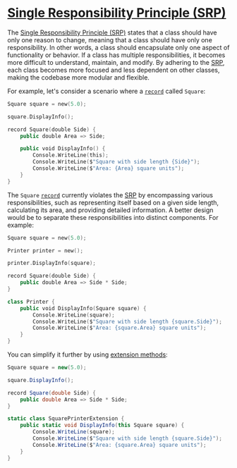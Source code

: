 # [Single Responsibility Principle (SRP)](https://en.wikipedia.org/wiki/Single_responsibility_principle)

The [Single Responsibility Principle (SRP)](https://en.wikipedia.org/wiki/Single_responsibility_principle) states that a class should have only one reason to change, meaning that a class should have only one responsibility. In other words, a class should encapsulate only one aspect of functionality or behavior. If a class has multiple responsibilities, it becomes more difficult to understand, maintain, and modify. By adhering to the [SRP](https://en.wikipedia.org/wiki/Single_responsibility_principle), each class becomes more focused and less dependent on other classes, making the codebase more modular and flexible.

For example, let's consider a scenario where a [`record`](https://learn.microsoft.com/en-us/dotnet/csharp/language-reference/builtin-types/record) called `Square`:

```swift
Square square = new(5.0);

square.DisplayInfo();

record Square(double Side) {
    public double Area => Side;

    public void DisplayInfo() {
        Console.WriteLine(this);
        Console.WriteLine($"Square with side length {Side}");
        Console.WriteLine($"Area: {Area} square units");
    }
}
```

The `Square` [`record`](https://learn.microsoft.com/en-us/dotnet/csharp/language-reference/builtin-types/record) currently violates the [SRP](https://en.wikipedia.org/wiki/Single_responsibility_principle) by encompassing various responsibilities, such as representing itself based on a given side length, calculating its area, and providing detailed information. A better design would be to separate these responsibilities into distinct components. For example:

```swift
Square square = new(5.0);

Printer printer = new();

printer.DisplayInfo(square);

record Square(double Side) {
    public double Area => Side * Side;
}

class Printer {
    public void DisplayInfo(Square square) {
        Console.WriteLine(square);
        Console.WriteLine($"Square with side length {square.Side}");
        Console.WriteLine($"Area: {square.Area} square units");
    }
}
```

You can simplify it further by using [extension methods](https://learn.microsoft.com/en-us/dotnet/csharp/programming-guide/classes-and-structs/extension-methods):

```csharp
Square square = new(5.0);

square.DisplayInfo();

record Square(double Side) {
    public double Area => Side * Side;
}

static class SquarePrinterExtension {
    public static void DisplayInfo(this Square square) {
        Console.WriteLine(square);
        Console.WriteLine($"Square with side length {square.Side}");
        Console.WriteLine($"Area: {square.Area} square units");
    }
}
```